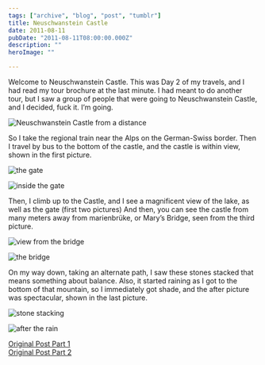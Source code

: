 ```yaml
---
tags: ["archive", "blog", "post", "tumblr"]
title: Neuschwanstein Castle
date: 2011-08-11
pubDate: "2011-08-11T08:00:00.000Z"
description: ""
heroImage: ""

---
```




Welcome to Neuschwanstein Castle. This was Day 2 of my travels, and I had read my tour brochure at the last minute. I had meant to do another tour, but I saw a group of people that were going to Neuschwanstein Castle, and I decided, fuck it. I’m going.

![Neuschwanstein Castle from a distance](https://68.media.tumblr.com/tumblr_loyhrvMuZx1qz81kho1_r1_500.jpg)

So I take the regional train near the Alps on the German-Swiss border. Then I travel by bus to the bottom of the castle, and the castle is within view, shown in the first picture.

![the gate](https://68.media.tumblr.com/tumblr_lqttnpqGha1qz81kho1_1280.jpg)

![inside the gate](https://68.media.tumblr.com/tumblr_lqttnpqGha1qz81kho2_1280.jpg)

Then, I climb up to the Castle, and I see a magnificent view of the lake, as well as the gate (first two pictures) And then, you can see the castle from many meters away from marienbrüke, or Mary’s Bridge, seen from the third picture.

![view from the bridge](https://68.media.tumblr.com/tumblr_lqttnpqGha1qz81kho3_1280.jpg)

![the bridge](https://68.media.tumblr.com/tumblr_lqttnpqGha1qz81kho4_1280.jpg)

On my way down, taking an alternate path, I saw these stones stacked that means something about balance. Also, it started raining as I got to the bottom of that mountain, so I immediately got shade, and the after picture was spectacular, shown in the last picture.

![stone stacking](https://68.media.tumblr.com/tumblr_lqttnpqGha1qz81kho5_1280.jpg)

![after the rain](https://68.media.tumblr.com/tumblr_lqttnpqGha1qz81kho6_1280.jpg)

[Original Post Part 1](https://jermspeaks.com/post/9655834259/welcome-to-neuschwanstein-castle-this-was-day-2)  
[Original Post Part 2](https://jermspeaks.com/post/9656310591/then-i-climb-up-to-the-castle-and-i-see)
